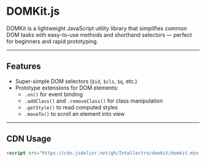 # DOMKit.js

DOMKit is a lightweight JavaScript utility library that simplifies common DOM tasks with easy-to-use methods and shorthand selectors — perfect for beginners and rapid prototyping.

---

## Features

- Super-simple DOM selectors (`$id`, `$cls`, `$q`, etc.)
- Prototype extensions for DOM elements:
  - `.on()` for event binding
  - `.addClass()` and `.removeClass()` for class manipulation
  - `.getStyle()` to read computed styles
  - `.moveTo()` to scroll an element into view

---

## CDN Usage

```html
<script src="https://cdn.jsdelivr.net/gh/Intellectro/domkit/domkit.min.js"></script>
